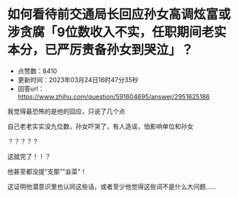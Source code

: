 # 如何看待前交通局长回应孙女高调炫富或涉贪腐「9位数收入不实，任职期间老实本分，已严厉责备孙女到哭泣」？
- 点赞数：8410
- 更新时间：2023年03月24日16时47分35秒
- 回答url：https://www.zhihu.com/question/591604695/answer/2951625186
<body>
 <p data-pid="9JW5MYHV">我觉得最恐怖的是他的回应，只说了几个点</p>
 <p data-pid="-bRFbf1p">自己老老实实没九位数，孙女吓哭了，有人造谣，怕影响单位和孙女</p>
 <p data-pid="Zq_joUGQ">？？？？？</p>
 <p data-pid="XiElGY2F">这就完了！！？</p>
 <p data-pid="t33_q26p">他甚至都没提“支那”“韭菜”！</p>
 <p data-pid="AWVYhJ1m">这证明他潜意识里也认同这些话，或者至少他觉得这些词不是什么大问题……</p>
 <p></p>
 <p></p>
</body>